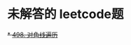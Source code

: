 # 未解答的 leetcode题

~~* [498. 对角线遍历](https://github.com/zlccns/web-exercise-draft/blob/main/leetcode/498.%E5%AF%B9%E8%A7%92%E7%BA%BF%E9%81%8D%E5%8E%86.js)~~